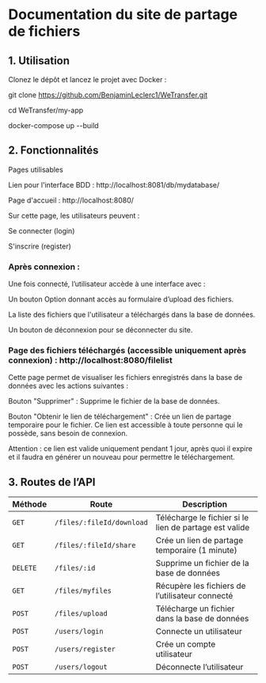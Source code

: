 # Documentation du site de partage de fichiers

## 1. Utilisation

Clonez le dépôt et lancez le projet avec Docker :

git clone https://github.com/BenjaminLeclerc1/WeTransfer.git

cd WeTransfer/my-app

docker-compose up --build
## 2. Fonctionnalités
Pages utilisables

Lien pour l'interface BDD : http://localhost:8081/db/mydatabase/

Page d'accueil : http://localhost:8080/

Sur cette page, les utilisateurs peuvent :

Se connecter (login)

S'inscrire (register)

### Après connexion :
Une fois connecté, l’utilisateur accède à une interface avec :

Un bouton Option donnant accès au formulaire d’upload des fichiers.

La liste des fichiers que l'utilisateur a téléchargés dans la base de données.

Un bouton de déconnexion pour se déconnecter du site.

### Page des fichiers téléchargés (accessible uniquement après connexion) : http://localhost:8080/filelist

Cette page permet de visualiser les fichiers enregistrés dans la base de données avec les actions suivantes :

Bouton "Supprimer" : Supprime le fichier de la base de données.

Bouton "Obtenir le lien de téléchargement" : Crée un lien de partage temporaire pour le fichier. Ce lien est accessible à toute personne qui le possède, sans besoin de connexion.

Attention : ce lien est valide uniquement pendant 1 jour, après quoi il expire et il faudra en générer un nouveau pour permettre le téléchargement.

## 3. Routes de l’API

| Méthode | Route                   | Description                                        |
|---------|--------------------------|----------------------------------------------------|
| `GET`   | `/files/:fileId/download`| Télécharge le fichier si le lien de partage est valide |
| `GET`   | `/files/:fileId/share`   | Crée un lien de partage temporaire (1 minute)      |
| `DELETE`| `/files/:id`             | Supprime un fichier de la base de données          |
| `GET`   | `/files/myfiles`         | Récupère les fichiers de l’utilisateur connecté    |
| `POST`  | `/files/upload`          | Télécharge un fichier dans la base de données      |
| `POST`  | `/users/login`           | Connecte un utilisateur                            |
| `POST`  | `/users/register`        | Crée un compte utilisateur                         |
| `POST`  | `/users/logout`          | Déconnecte l’utilisateur                           |
